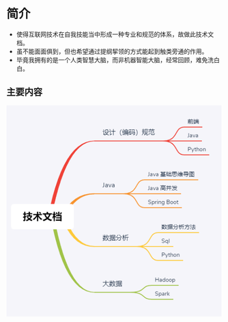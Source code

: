 # 简介
* 使得互联网技术在自我技能当中形成一种专业和规范的体系，故做此技术文档。  
* 虽不能面面俱到，但也希望通过提纲挈领的方式能起到触类旁通的作用。
* 毕竟我拥有的是一个人类智慧大脑，而非机器智能大脑，经常回顾，难免洗白白。
## 主要内容
![技术文档](zh-cn/_images/技术文档.png "简介")

